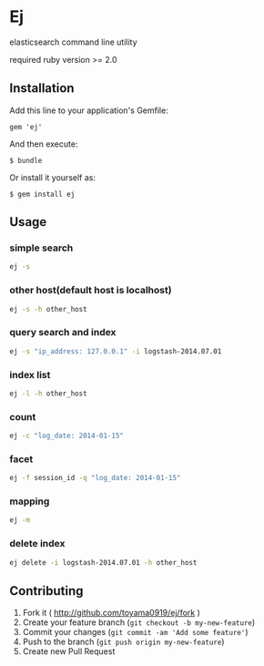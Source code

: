 # Ej

elasticsearch command line utility

required ruby version >= 2.0

## Installation

Add this line to your application's Gemfile:

    gem 'ej'

And then execute:

    $ bundle

Or install it yourself as:

    $ gem install ej


## Usage

### simple search
```bash
ej -s
```

### other host(default host is localhost)
```bash
ej -s -h other_host
```

### query search and index
```bash
ej -s "ip_address: 127.0.0.1" -i logstash-2014.07.01
```

### index list
```bash
ej -l -h other_host
```

### count
```bash
ej -c "log_date: 2014-01-15"
```

### facet
```bash
ej -f session_id -q "log_date: 2014-01-15"
```

### mapping
```bash
ej -m
```

### delete index
```bash
ej delete -i logstash-2014.07.01 -h other_host
```


## Contributing

1. Fork it ( http://github.com/toyama0919/ej/fork )
2. Create your feature branch (`git checkout -b my-new-feature`)
3. Commit your changes (`git commit -am 'Add some feature'`)
4. Push to the branch (`git push origin my-new-feature`)
5. Create new Pull Request
